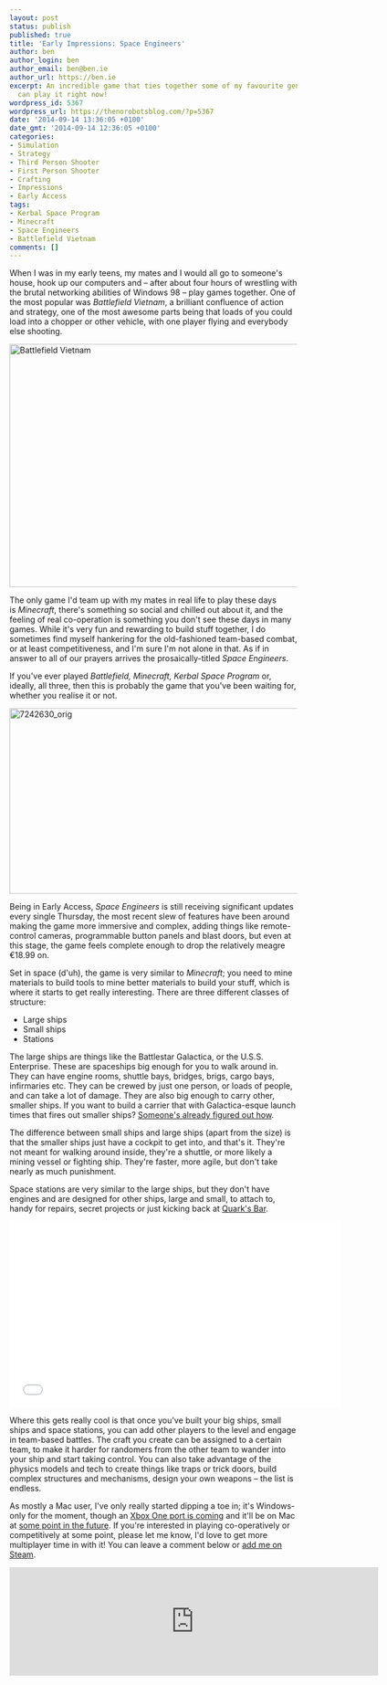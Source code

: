 ```yaml
---
layout: post
status: publish
published: true
title: 'Early Impressions: Space Engineers'
author: ben
author_login: ben
author_email: ben@ben.ie
author_url: https://ben.ie
excerpt: An incredible game that ties together some of my favourite genres, and you
  can play it right now!
wordpress_id: 5367
wordpress_url: https://thenorobotsblog.com/?p=5367
date: '2014-09-14 13:36:05 +0100'
date_gmt: '2014-09-14 12:36:05 +0100'
categories:
- Simulation
- Strategy
- Third Person Shooter
- First Person Shooter
- Crafting
- Impressions
- Early Access
tags:
- Kerbal Space Program
- Minecraft
- Space Engineers
- Battlefield Vietnam
comments: []
---
```

<p>When I was in my early teens, my mates and I would all go to someone's house, hook up our computers and – after about four hours of wrestling with the brutal networking abilities of Windows 98 – play games together. One of the most popular was <em>Battlefield Vietnam</em>, a brilliant confluence of action and strategy, one of the most awesome parts being that loads of you could load into a chopper or other vehicle, with one player flying and everybody else shooting.</p>
<p><img class="alignnone wp-image-5368 " src="https://thenorobotsblog.com/wp-content/uploads/2014/08/BFNAMpcSCRNscreenshot005.jpg.jpg" alt="Battlefield Vietnam" width="568" height="426" /></p>
<p>The only game I'd team up with my mates in real life to play these days is <em>Minecraft</em>, there's something so social and chilled out about it, and the feeling of real co-operation is something you don't see these days in many games. While it's very fun and rewarding to build stuff together, I do sometimes find myself hankering for the old-fashioned team-based combat, or at least competitiveness, and I'm sure I'm not alone in that. As if in answer to all of our prayers arrives the prosaically-titled <em>Space Engineers</em>.</p>
<p>If you've ever played <em>Battlefield, Minecraft, Kerbal Space Program</em> or, ideally, all three, then this is probably the game that you've been waiting for, whether you realise it or not.</p>
<p><img class="alignnone size-large wp-image-5394" src="https://thenorobotsblog.com/wp-content/uploads/2014/09/7242630_orig-1024x575.jpg" alt="7242630_orig" width="580" height="325" /></p>
<p>Being in Early Access, <em>Space Engineers </em>is still receiving significant updates every single Thursday, the most recent slew of features have been around making the game more immersive and complex, adding things like remote-control cameras, programmable button panels and blast doors, but even at this stage, the game feels complete enough to drop the relatively meagre €18.99 on.</p>
<p>Set in space (d'uh), the game is very similar to <em>Minecraft</em>; you need to mine materials to build tools to mine better materials to build your stuff, which is where it starts to get really interesting. There are three different classes of structure:</p>
<ul>
<li>Large ships</li>
<li>Small ships</li>
<li>Stations</li>
</ul>
<p>The large ships are things like the Battlestar Galactica, or the U.S.S. Enterprise. These are spaceships big enough for you to walk around in. They can have engine rooms, shuttle bays, bridges, brigs, cargo bays, infirmaries etc. They can be crewed by just one person, or loads of people, and can take a lot of damage. They are also big enough to carry other, smaller ships. If you want to build a carrier that with Galactica-esque launch times that fires out smaller ships? <a href="https://www.youtube.com/watch?v=3UcaEw62mO0" target="_blank">Someone's already figured out how</a>.</p>
<p>The difference between small ships and large ships (apart from the size) is that the smaller ships just have a cockpit to get into, and that's it. They're not meant for walking around inside, they're a shuttle, or more likely a mining vessel or fighting ship. They're faster, more agile, but don't take nearly as much punishment.</p>
<p>Space stations are very similar to the large ships, but they don't have engines and are designed for other ships, large and small, to attach to, handy for repairs, secret projects or just kicking back at <a href="https://www.youtube.com/watch?v=3RbuXquTzeg" target="_blank">Quark's Bar</a>.</p>
<p><iframe src="//www.youtube.com/embed/O_UXKce9-OY" width="580" height="326" frameborder="0" allowfullscreen="allowfullscreen"></iframe></p>
<p>Where this gets really cool is that once you've built your big ships, small ships and space stations, you can add other players to the level and engage in team-based battles. The craft you create can be assigned to a certain team, to make it harder for randomers from the other team to wander into your ship and start taking control. You can also take advantage of the physics models and tech to create things like traps or trick doors, build complex structures and mechanisms, design your own weapons – the list is endless.</p>
<p>As mostly a Mac user, I've only really started dipping a toe in; it's Windows-only for the moment, though an <a href="https://gamingbolt.com/dev-explains-why-space-engineers-is-an-xbox-one-exclusive-why-it-will-not-be-coming-to-ps4-for-now" target="_blank">Xbox One port is coming</a> and it'll be on Mac at <a href="https://www.spaceengineersgame.com/faq.html" target="_blank">some point in the future</a>. If you're interested in playing co-operatively or competitively at some point, please let me know, I'd love to get more multiplayer time in with it! You can leave a comment below or <a href="https://steamcommunity.com/id/bursaar" target="_blank">add me on Steam</a>.</p>
<p><iframe src="https://store.steampowered.com/widget/244850/28952/" width="646" height="190" frameborder="0"></iframe></p>
